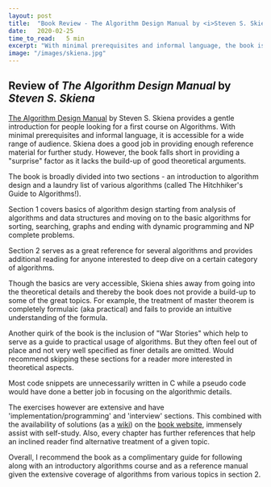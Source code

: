 ```yaml
---
layout: post
title:  "Book Review - The Algorithm Design Manual by <i>Steven S. Skiena</i>"
date:   2020-02-25
time_to_read:   5 min
excerpt: "With minimal prerequisites and informal language, the book is accessible for a wide range of audience. However, the book falls short in providing a &ldquo;surprise&rdquo; factor as it lacks the build-up of good theoretical arguments."
image: "/images/skiena.jpg"
---
```


## Review of <i>The Algorithm Design Manual</i> by <i>Steven S. Skiena</i>
<a href="https://www.amazon.com/Algorithm-Design-Manual-Steven-Skiena/dp/1849967202" target="blank">The Algorithm Design Manual</a> by Steven S. Skiena provides a gentle introduction for people looking for a first course on Algorithms.
With minimal prerequisites and informal language, it is accessible for a wide range of audience.
Skiena does a good job in providing enough reference material for further study.
However, the book falls short in providing a "surprise" factor as it lacks the build-up of good theoretical arguments.

The book is broadly divided into two sections - an introduction to algorithm design and a laundry list of various algorithms
(called The Hitchhiker's Guide to Algorithms!).

Section 1 covers basics of algorithm design starting from analysis of algorithms and data structures and
moving on to the basic algorithms for sorting, searching, graphs and ending with dynamic programming and NP complete problems.

Section 2 serves as a great reference for several algorithms and provides additional reading for anyone interested to deep dive on a certain category of algorithms.

Though the basics are very accessible, Skiena shies away from going into the theoretical details and
thereby the book does not provide a build-up to some of the great topics.
For example, the treatment of master theorem is completely formulaic (aka practical) and fails to provide an intuitive understanding of the formula.

Another quirk of the book is the inclusion of "War Stories" which help to serve as a guide to practical usage of algorithms.
But they often feel out of place and not very well specified as finer details are omitted.
Would recommend skipping these sections for a reader more interested in theoretical aspects.

Most code snippets are unnecessarily written in C while a pseudo code would have done a better job in focusing on the algorithmic details.

The exercises however are extensive and have 'implementation/programming' and 'interview' sections.
This combined with the availability of solutions (as a <a href="http://www.algorist.com/algowiki/index.php/The_Algorithms_Design_Manual_(Second_Edition)" target="blank">wiki</a>) on the <a href="http://www.algorist.com/" target="blank">book website</a>, immensely assist with self-study.
Also, every chapter has further references that help an inclined reader find alternative treatment of a given topic.

Overall, I recommend the book as a complimentary guide for following along with an introductory algorithms course and as a reference manual given the extensive coverage of algorithms from various topics in section 2.
